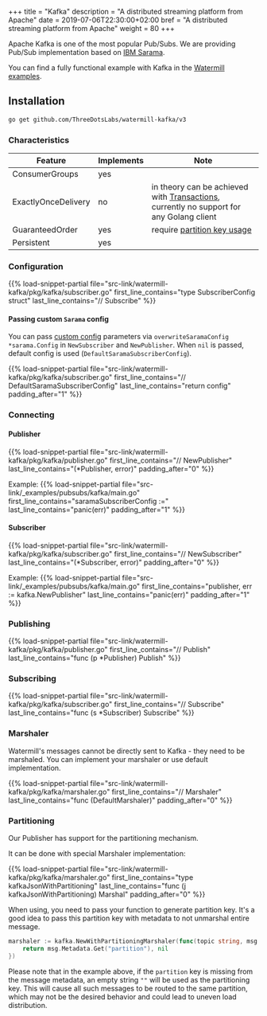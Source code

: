 +++
title = "Kafka"
description = "A distributed streaming platform from Apache"
date = 2019-07-06T22:30:00+02:00
bref = "A distributed streaming platform from Apache"
weight = 80
+++

Apache Kafka is one of the most popular Pub/Subs. We are providing Pub/Sub implementation based on [IBM Sarama](https://github.com/IBM/sarama).

You can find a fully functional example with Kafka in the [Watermill examples](https://github.com/ThreeDotsLabs/watermill/tree/master/_examples/pubsubs/kafka).

## Installation

```bash
go get github.com/ThreeDotsLabs/watermill-kafka/v3
```

### Characteristics

| Feature | Implements | Note |
| ------- | ---------- | ---- |
| ConsumerGroups | yes | |
| ExactlyOnceDelivery | no | in theory can be achieved with [Transactions](https://www.confluent.io/blog/transactions-apache-kafka/), currently no support for any Golang client  |
| GuaranteedOrder | yes | require [partition key usage](#partitioning)  |
| Persistent | yes| |

### Configuration

{{% load-snippet-partial file="src-link/watermill-kafka/pkg/kafka/subscriber.go" first_line_contains="type SubscriberConfig struct" last_line_contains="// Subscribe" %}}

#### Passing custom `Sarama` config

You can pass [custom config](https://github.com/Shopify/sarama/blob/master/config.go#L20) parameters via `overwriteSaramaConfig *sarama.Config` in `NewSubscriber` and `NewPublisher`.
When `nil` is passed, default config is used (`DefaultSaramaSubscriberConfig`).

{{% load-snippet-partial file="src-link/watermill-kafka/pkg/kafka/subscriber.go" first_line_contains="// DefaultSaramaSubscriberConfig" last_line_contains="return config" padding_after="1" %}}

### Connecting

#### Publisher
{{% load-snippet-partial file="src-link/watermill-kafka/pkg/kafka/publisher.go" first_line_contains="// NewPublisher" last_line_contains="(*Publisher, error)" padding_after="0" %}}

Example:
{{% load-snippet-partial file="src-link/_examples/pubsubs/kafka/main.go" first_line_contains="saramaSubscriberConfig :=" last_line_contains="panic(err)" padding_after="1" %}}


#### Subscriber
{{% load-snippet-partial file="src-link/watermill-kafka/pkg/kafka/subscriber.go" first_line_contains="// NewSubscriber" last_line_contains="(*Subscriber, error)" padding_after="0" %}}

Example:
{{% load-snippet-partial file="src-link/_examples/pubsubs/kafka/main.go" first_line_contains="publisher, err := kafka.NewPublisher" last_line_contains="panic(err)" padding_after="1" %}}

### Publishing

{{% load-snippet-partial file="src-link/watermill-kafka/pkg/kafka/publisher.go" first_line_contains="// Publish" last_line_contains="func (p *Publisher) Publish" %}}

### Subscribing

{{% load-snippet-partial file="src-link/watermill-kafka/pkg/kafka/subscriber.go" first_line_contains="// Subscribe" last_line_contains="func (s *Subscriber) Subscribe" %}}

### Marshaler

Watermill's messages cannot be directly sent to Kafka - they need to be marshaled. You can implement your marshaler or use default implementation.

{{% load-snippet-partial file="src-link/watermill-kafka/pkg/kafka/marshaler.go" first_line_contains="// Marshaler" last_line_contains="func (DefaultMarshaler)" padding_after="0" %}}

### Partitioning

Our Publisher has support for the partitioning mechanism.

It can be done with special Marshaler implementation:

{{% load-snippet-partial file="src-link/watermill-kafka/pkg/kafka/marshaler.go" first_line_contains="type kafkaJsonWithPartitioning" last_line_contains="func (j kafkaJsonWithPartitioning) Marshal" padding_after="0" %}}

When using, you need to pass your function to generate partition key.
It's a good idea to pass this partition key with metadata to not unmarshal entire message.

```go
marshaler := kafka.NewWithPartitioningMarshaler(func(topic string, msg *message.Message) (string, error) {
    return msg.Metadata.Get("partition"), nil
})
```

Please note that in the example above, if the `partition` key is missing from the message metadata, an empty string `""` will be used as the partitioning key. This will cause all such messages to be routed to the same partition, which may not be the desired behavior and could lead to uneven load distribution.